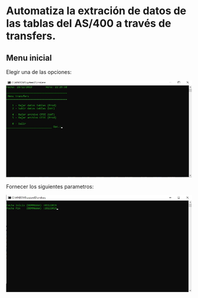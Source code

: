# Automatiza la extración de datos de las tablas del AS/400 a través de transfers.

## Menu inicial 

Elegir una de las opciones:

![pantalla-inicial](https://github.com/leorss/Transfers-AS400/blob/master/Imagenes/Pantalla%20Inicial.jpg)

Fornecer los siguientes parametros:

![pantalla-parametros](https://github.com/leorss/Transfers-AS400/blob/master/Imagenes/Pantalla%20Parametros.jpg)



